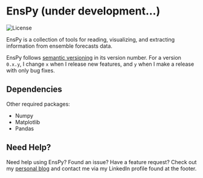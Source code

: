 # EnsPy (under development...)

![License](https://img.shields.io/pypi/l/metpy.svg)

EnsPy is a collection of tools for reading, visualizing, and extracting information from ensemble forecasts data.

EnsPy follows [semantic versioning](https://semver.org) in its version number. For a version `0.x.y`, I change `x` when I
release new features, and `y` when I make a release with only bug fixes.

Dependencies
------------
Other required packages:

- Numpy
- Matplotlib
- Pandas

Need Help?
----------
Need help using EnsPy? Found an issue? Have a feature request? Check out my
[personal blog](www.gboumis.com) and contact me via my LinkedIn profile found at the footer.
